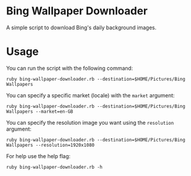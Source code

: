 # Bing Wallpaper Downloader
A simple script to download Bing's daily background images.

# Usage
You can run the script with the following command: 

```
ruby bing-wallpaper-downloader.rb --destination=$HOME/Pictures/Bing Wallpapers
```

You can specify a specific market (locale) with the `market` argument: 

```
ruby bing-wallpaper-downloader.rb --destination=$HOME/Pictures/Bing Wallpapers --market=en-GB
```

You can specify the resolution image you want using the `resolution` argument: 

```
ruby bing-wallpaper-downloader.rb --destination=$HOME/Pictures/Bing Wallpapers --resolution=1920x1080
```

For help use the help flag: 

```
ruby bing-wallpaper-downloader.rb -h
```